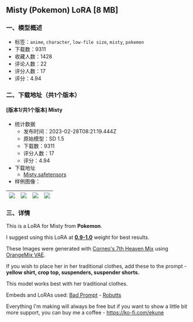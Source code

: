 ## Misty (Pokemon) LoRA [8 MB]
### 一、模型概述

- 标签：`anime`, `character`, `low-file size`, `misty`, `pokemon`
- 下载数：9311
- 收藏人数：1428
- 评论人数：22
- 评分人数：17
- 评分：4.94

### 二、下载地址（共1个版本）

#### [版本1/共1个版本] Misty

- 统计数据
  - 发布时间：2023-02-28T08:21:19.444Z
  - 原始模型：SD 1.5
  - 下载数：9311
  - 评分人数：17
  - 评分：4.94
- 下载地址
  - [Misty.safetensors](https://civitai.com/api/download/models/9728)
- 样例图像：

| <img src="https://image.civitai.com/xG1nkqKTMzGDvpLrqFT7WA/2edafbed-b802-4ff8-5a36-3fc8a45a1e00/width=450/94396.jpeg" /> | <img src="https://image.civitai.com/xG1nkqKTMzGDvpLrqFT7WA/d1755118-adf2-47af-e6b6-ded14a990c00/width=450/94395.jpeg" /> | <img src="https://image.civitai.com/xG1nkqKTMzGDvpLrqFT7WA/6f031a04-108c-4111-192c-ba8fb9621b00/width=450/94200.jpeg" /> | <img src="https://image.civitai.com/xG1nkqKTMzGDvpLrqFT7WA/46c37439-d739-4497-e271-2b161685b200/width=450/94394.jpeg" /> |
| ---- | ---- | ---- | ---- |


### 三、详情
<p>This is a LoRA for Misty from <strong>Pokemon</strong>.</p><p>I suggest using this LoRA at <strong><u>0.9-1.0</u></strong> weight for best results.</p><p></p><p>These Images were generated with <a target="_blank" rel="ugc" href="https://civitai.com/models/4669/corneos-7th-heaven-mix">Corneo's 7th Heaven Mix</a> using <a target="_blank" rel="ugc" href="https://huggingface.co/WarriorMama777/OrangeMixs/tree/main/VAEs">OrangeMix VAE</a>.</p><p></p><p>If you wish to place her in her traditional clothes, add these to the prompt - <strong>yellow shirt, crop top, suspenders, suspender shorts.</strong></p><p>This model works best with her traditional clothes.</p><p></p><p>Embeds and LoRAs used: <a target="_blank" rel="ugc" href="https://huggingface.co/datasets/Nerfgun3/bad_prompt">Bad Prompt</a> - <a target="_blank" rel="ugc" href="https://civitai.com/models/7594/robutts-style-lora-1-mb">Robutts</a></p><p>Everything I'm making will always be free but if you want to show a little bit more support, you can buy me a coffee - <a target="_blank" rel="ugc" href="https://ko-fi.com/ekune">https://ko-fi.com/ekune</a></p>